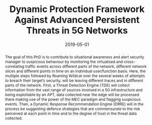 ---
title: "Dynamic Protection Framework Against Advanced Persistent Threats in 5G Networks"
abstract: "The goal of this PhD is to contribute to situational awareness and alert security manager to suspicious behaviour by monitoring the virtualised and cross-correlating traffic events across different parts of the network, different network slices and different points in time on an individual user/function basis. Here, the multiple steps followed by Roaming Wildcat over the several weeks of attempts to breach their target’s security, will be leaving different traces and in different parts of the network. First, a Threat Detection Engine (TDE) will collect information from the vast range of sources involved in a 5G infrastructure and being exploitable by an APT, data collected near the edge will be processed there making use of the power of the MEC paradigm and flagging suspicious events. Then, a Dynamic Response Recommendation Engine (DRRE) will in the process be suggesting defence strategies that are commensurate to the risk perceived at each point in time and to the degree of trust in the threat data collected."
collection: projects
permalink: /project/ncscphd
date: 2019-05-01
citation: '<b>Role</b>: P.I., University of Surrey.<br>
<b>Research topics:</b> 5G security, threat modelling.<br>
<b>Team members:</b> Robert Pell, Sotiris Moschoyiannis (current Surrey PI).<br> 
<b>Funder:</b> <a href="https://www.ncsc.gov.uk">National Cyber Security Centre</a> (NCSC).'
---